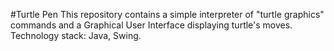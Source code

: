 #Turtle Pen
This repository contains a simple interpreter of "turtle graphics" commands and a Graphical User Interface displaying turtle's moves. Technology stack: Java, Swing.
